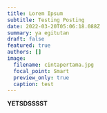 ```yaml
---
title: Lorem Ipsum
subtitle: Testing Posting
date: 2022-03-20T05:06:18.088Z
summary: ya egitutan
draft: false
featured: true
authors: []
image:
  filename: cintapertama.jpg
  focal_point: Smart
  preview_only: true
  caption: test
---
```

**YETSDSSSST**